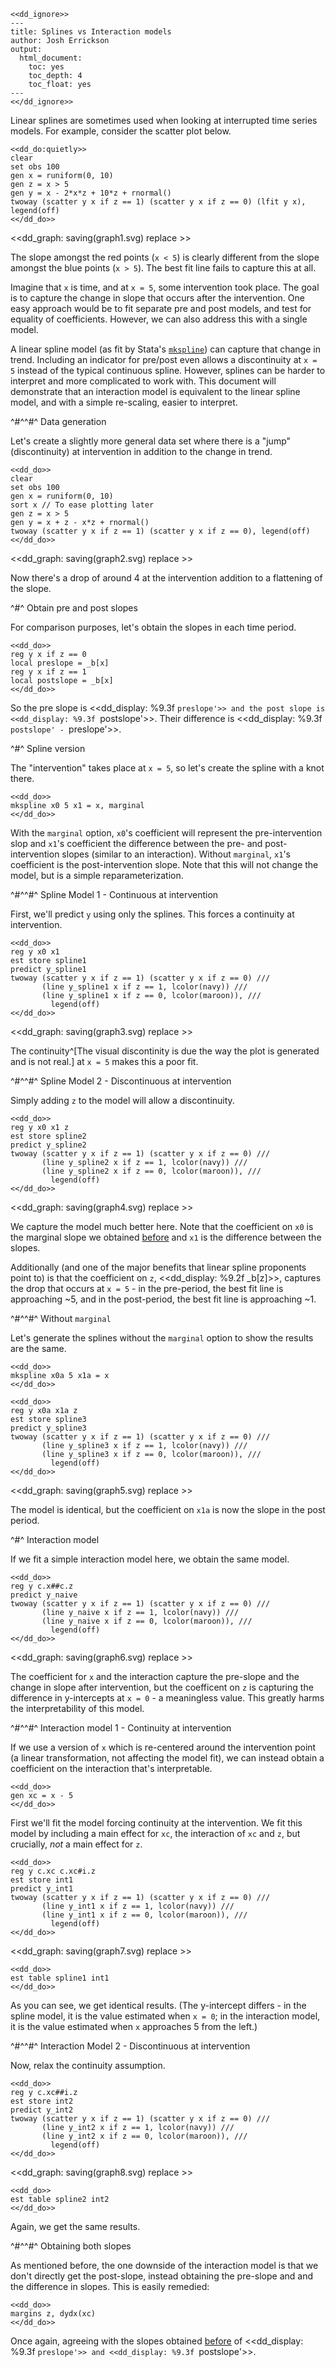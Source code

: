 ~~~~
<<dd_ignore>>
---
title: Splines vs Interaction models
author: Josh Errickson
output:
  html_document:
    toc: yes
    toc_depth: 4
    toc_float: yes
---
<</dd_ignore>>
~~~~

Linear splines are sometimes used when looking at interrupted time series models. For example, consider the scatter plot below.

~~~~
<<dd_do:quietly>>
clear
set obs 100
gen x = runiform(0, 10)
gen z = x > 5
gen y = x - 2*x*z + 10*z + rnormal()
twoway (scatter y x if z == 1) (scatter y x if z == 0) (lfit y x), legend(off)
<</dd_do>>
~~~~

<<dd_graph: saving(graph1.svg) replace >>

The slope amongst the red points (`x < 5`) is clearly different from the slope amongst the blue points (`x > 5`). The best fit line fails to capture
this at all.

Imagine that `x` is time, and at `x = 5`, some intervention took place. The goal is to capture the change in slope that occurs after the
intervention. One easy approach would be to fit separate pre and post models, and test for equality of coefficients. However, we can also address this
with a single model.

A linear spline model (as fit by Stata's [`mkspline`](https://www.stata.com/manuals/rmkspline.pdf)) can capture that change in trend. Including an
indicator for pre/post even allows a discontinuity at `x = 5` instead of the typical continuous spline. However, splines can be harder to interpret
and more complicated to work with. This document will demonstrate that an interaction model is equivalent to the linear spline model, and with a
simple re-scaling, easier to interpret.

^#^^#^ Data generation

Let's create a slightly more general data set where there is a "jump" (discontinuity) at intervention in addition to the change in trend.

~~~~
<<dd_do>>
clear
set obs 100
gen x = runiform(0, 10)
sort x // To ease plotting later
gen z = x > 5
gen y = x + z - x*z + rnormal()
twoway (scatter y x if z == 1) (scatter y x if z == 0), legend(off)
<</dd_do>>
~~~~

<<dd_graph: saving(graph2.svg) replace >>

Now there's a drop of around 4 at the intervention addition to a flattening of the slope.

^#^ Obtain pre and post slopes

For comparison purposes, let's obtain the slopes in each time period.

~~~~
<<dd_do>>
reg y x if z == 0
local preslope = _b[x]
reg y x if z == 1
local postslope = _b[x]
<</dd_do>>
~~~~

So the pre slope is <<dd_display: %9.3f `preslope'>> and the post slope is <<dd_display: %9.3f `postslope'>>. Their difference is
<<dd_display: %9.3f `postslope' - `preslope'>>.

^#^ Spline version

The "intervention" takes place at `x = 5`, so let's create the spline with a knot there.

~~~~
<<dd_do>>
mkspline x0 5 x1 = x, marginal
<</dd_do>>
~~~~

With the `marginal` option, `x0`'s coefficient will represent the pre-intervention slop and `x1`'s coefficient the difference between the pre- and
post-intervention slopes (similar to an interaction). Without `marginal`, `x1`'s coefficient is the post-intervention slope. Note that this will not
change the model, but is a simple reparameterization.

^#^^#^ Spline Model 1 - Continuous at intervention

First, we'll predict `y` using only the splines. This forces a continuity at intervention.

~~~~
<<dd_do>>
reg y x0 x1
est store spline1
predict y_spline1
twoway (scatter y x if z == 1) (scatter y x if z == 0) ///
       (line y_spline1 x if z == 1, lcolor(navy)) ///
       (line y_spline1 x if z == 0, lcolor(maroon)), ///
         legend(off)
<</dd_do>>
~~~~

<<dd_graph: saving(graph3.svg) replace >>

The continuity^[The visual discontinity is due the way the plot is generated and is not real.] at `x = 5` makes this a poor fit.

^#^^#^ Spline Model 2 - Discontinuous at intervention

Simply adding `z` to the model will allow a discontinuity.

~~~~
<<dd_do>>
reg y x0 x1 z
est store spline2
predict y_spline2
twoway (scatter y x if z == 1) (scatter y x if z == 0) ///
       (line y_spline2 x if z == 1, lcolor(navy)) ///
       (line y_spline2 x if z == 0, lcolor(maroon)), ///
         legend(off)
<</dd_do>>
~~~~

<<dd_graph: saving(graph4.svg) replace >>

We capture the model much better here. Note that the coefficient on `x0` is the marginal slope we obtained [before](#obtain-pre-and-post-slopes) and
`x1` is the difference between the slopes.

Additionally (and one of the major benefits that linear spline proponents point to) is that the coefficient on `z`, <<dd_display: %9.2f _b[z]>>,
captures the drop that occurs at `x = 5` - in the pre-period, the best fit line is approaching ~5, and in the post-period, the best fit line is
approaching ~1.

^#^^#^ Without `marginal`

Let's generate the splines without the `marginal` option to show the results are the same.

~~~~
<<dd_do>>
mkspline x0a 5 x1a = x
<</dd_do>>
~~~~

~~~~
<<dd_do>>
reg y x0a x1a z
est store spline3
predict y_spline3
twoway (scatter y x if z == 1) (scatter y x if z == 0) ///
       (line y_spline3 x if z == 1, lcolor(navy)) ///
       (line y_spline3 x if z == 0, lcolor(maroon)), ///
         legend(off)
<</dd_do>>
~~~~

<<dd_graph: saving(graph5.svg) replace >>

The model is identical, but the coefficient on `x1a` is now the slope in the post period.

^#^ Interaction model

If we fit a simple interaction model here, we obtain the same model.

~~~~
<<dd_do>>
reg y c.x##c.z
predict y_naive
twoway (scatter y x if z == 1) (scatter y x if z == 0) ///
       (line y_naive x if z == 1, lcolor(navy)) ///
       (line y_naive x if z == 0, lcolor(maroon)), ///
         legend(off)
<</dd_do>>
~~~~

<<dd_graph: saving(graph6.svg) replace >>

The coefficient for `x` and the interaction capture the pre-slope and the change in slope after intervention, but the coefficent on `z` is capturing
the difference in y-intercepts at `x = 0` - a meaningless value. This greatly harms the interpretability of this model.

^#^^#^ Interaction model 1 - Continuity at intervention

If we use a version of `x` which is re-centered around the intervention point (a linear transformation, not affecting the model fit), we can instead
obtain a coefficient on the interaction that's interpretable.

~~~~
<<dd_do>>
gen xc = x - 5
<</dd_do>>
~~~~

First we'll fit the model forcing continuity at the intervention. We fit this model by including a main effect for `xc`, the interaction of `xc` and
`z`, but crucially, *not* a main effect for `z`.

~~~~
<<dd_do>>
reg y c.xc c.xc#i.z
est store int1
predict y_int1
twoway (scatter y x if z == 1) (scatter y x if z == 0) ///
       (line y_int1 x if z == 1, lcolor(navy)) ///
       (line y_int1 x if z == 0, lcolor(maroon)), ///
         legend(off)
<</dd_do>>
~~~~

<<dd_graph: saving(graph7.svg) replace >>

~~~~
<<dd_do>>
est table spline1 int1
<</dd_do>>
~~~~

As you can see, we get identical results. (The y-intercept differs - in the spline model, it is the value estimated when `x = 0`; in the interaction
model, it is the value estimated when `x` approaches 5 from the left.)

^#^^#^ Interaction Model 2 - Discontinuous at intervention

Now, relax the continuity assumption.

~~~~
<<dd_do>>
reg y c.xc##i.z
est store int2
predict y_int2
twoway (scatter y x if z == 1) (scatter y x if z == 0) ///
       (line y_int2 x if z == 1, lcolor(navy)) ///
       (line y_int2 x if z == 0, lcolor(maroon)), ///
         legend(off)
<</dd_do>>
~~~~

<<dd_graph: saving(graph8.svg) replace >>

~~~~
<<dd_do>>
est table spline2 int2
<</dd_do>>
~~~~
Again, we get the same results.

^#^^#^ Obtaining both slopes

As mentioned before, the one downside of the interaction model is that we don't directly get the post-slope, instead obtaining the pre-slope and and
the difference in slopes. This is easily remedied:

~~~~
<<dd_do>>
margins z, dydx(xc)
<</dd_do>>
~~~~

Once again, agreeing with the slopes obtained [before](#obtain-pre-and-post-slopes) of <<dd_display: %9.3f `preslope'>> and
<<dd_display: %9.3f `postslope'>>.
